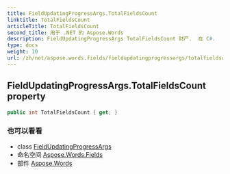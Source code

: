 ```yaml
---
title: FieldUpdatingProgressArgs.TotalFieldsCount
linktitle: TotalFieldsCount
articleTitle: TotalFieldsCount
second_title: 用于 .NET 的 Aspose.Words
description: FieldUpdatingProgressArgs TotalFieldsCount 财产.  在 C#.
type: docs
weight: 10
url: /zh/net/aspose.words.fields/fieldupdatingprogressargs/totalfieldscount/
---
```

## FieldUpdatingProgressArgs.TotalFieldsCount property

```csharp
public int TotalFieldsCount { get; }
```

### 也可以看看

* class [FieldUpdatingProgressArgs](../)
* 命名空间 [Aspose.Words.Fields](../../../aspose.words.fields/)
* 部件 [Aspose.Words](../../../)
